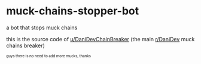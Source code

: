 # muck-chains-stopper-bot
a bot that stops muck chains

this is the source code of [u/DaniDevChainBreaker](https://www.reddit.com/user/DaniDevChainBreaker/) (the main [r/DaniDev](https://www.reddit.com/r/DaniDev/) muck chains breaker)

<sub><sup>guys there is no need to add more mucks, thanks</sup></sub>
